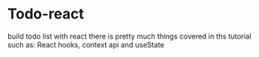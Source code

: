 # Todo-react
build todo list with react
there is pretty much things covered in ths tutorial such as: React hooks, context api and useState
